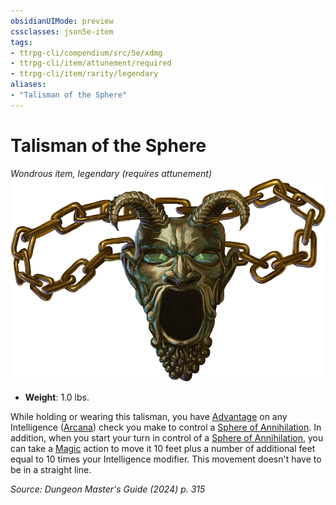 ```yaml
---
obsidianUIMode: preview
cssclasses: json5e-item
tags:
- ttrpg-cli/compendium/src/5e/xdmg
- ttrpg-cli/item/attunement/required
- ttrpg-cli/item/rarity/legendary
aliases: 
- "Talisman of the Sphere"
---
```

# Talisman of the Sphere
*Wondrous item, legendary (requires attunement)*  
![](3-Mechanics/CLI/items/img/talisman-of-the-sphere.webp#right)

- **Weight**: 1.0 lbs.

While holding or wearing this talisman, you have [Advantage](3-Mechanics/CLI/rules/variant-rules/advantage-xphb.md) on any Intelligence ([Arcana](3-Mechanics/CLI/rules/skills.md#Arcana)) check you make to control a [Sphere of Annihilation](3-Mechanics/CLI/items/sphere-of-annihilation-xdmg.md). In addition, when you start your turn in control of a [Sphere of Annihilation](3-Mechanics/CLI/items/sphere-of-annihilation-xdmg.md), you can take a [Magic](3-Mechanics/CLI/rules/actions.md#Magic) action to move it 10 feet plus a number of additional feet equal to 10 times your Intelligence modifier. This movement doesn't have to be in a straight line.

*Source: Dungeon Master's Guide (2024) p. 315*